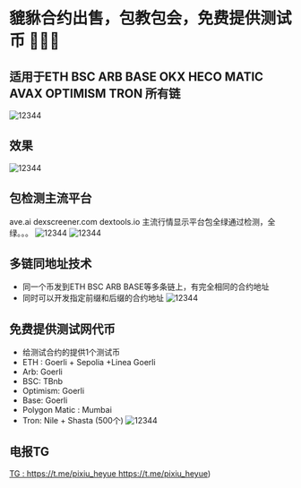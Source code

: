 # 貔貅合约出售，包教包会，免费提供测试币 🚀🚀🚀

## 适用于ETH BSC ARB BASE OKX HECO MATIC AVAX OPTIMISM TRON 所有链

![12344](https://github.com/PixiuHeyue/Pixiu_Heyue/blob/main/004.jpg)


## 效果

![12344](https://github.com/PixiuHeyue/Pixiu_Heyue/blob/main/003.jpg)


## 包检测主流平台
 ave.ai
 dexscreener.com 
 dextools.io
 主流行情显示平台包全绿通过检测，全绿。。。
![12344](https://github.com/PixiuHeyue/Pixiu_Heyue/blob/main/001.jpg)
![12344](https://github.com/PixiuHeyue/Pixiu_Heyue/blob/main/004.jpg)


## 多链同地址技术
- 同一个币发到ETH BSC ARB BASE等多条链上，有完全相同的合约地址
- 同时可以开发指定前缀和后缀的合约地址
![12344](https://github.com/PixiuHeyue/Pixiu_Heyue/blob/main/002.jpg)


## 免费提供测试网代币
- 给测试合约的提供1个测试币
- ETH : Goerli + Sepolia +Linea Goerli
- Arb:   Goerli
- BSC:   TBnb
- Optimism:  Goerli
- Base:  Goerli
- Polygon Matic : Mumbai
- Tron:  Nile + Shasta (500个)
![12344](https://github.com/PixiuHeyue/Pixiu_Heyue/blob/main/007.jpg)

## 电报TG

[TG : https://t.me/pixiu_heyue ](https://t.me/pixiu_heyue)https://t.me/pixiu_heyue)
